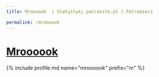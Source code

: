 ```yaml
---
title: Mroooook  | Statystyki patronite.pl | Patromierz

permalink: /mroooook
---
```


# [Mroooook ](https://patronite.pl/mroooook)

{% include profile.md name="mroooook" prefix="m" %}
